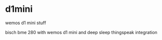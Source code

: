 # d1mini
wemos d1 mini stuff

bisch bme 280 with wemos d1 mini and deep sleep
thingspeak integration
